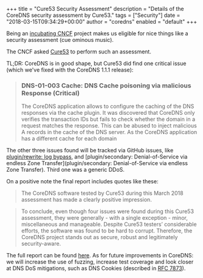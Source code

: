 +++
title = "Cure53 Security Assessment"
description = "Details of the CoreDNS security assessment by Cure53."
tags = ["Security"]
date = "2018-03-15T09:34:29+00:00"
author = "coredns"
enabled = "default"
+++

Being an [incubating CNCF](https://www.cncf.io/projects/) project makes us eligible for nice things
like a security assessment (cue ominous music).

The CNCF asked [Cure53](https://cure53.de) to perform such an assessment.

TL;DR: CoreDNS is in good shape, but Cure53 did find one critical issue (which we've fixed with the
CoreDNS 1.1.1 release):

> ### DNS-01-003 Cache: DNS Cache poisoning via malicious Response (Critical)
>
> The CoreDNS application allows to configure the caching of the DNS responses via the
> cache plugin. It was discovered that CoreDNS only verifies the transaction IDs but fails
> to check whether the domain in a request matches the response. This can be abused to
> inject malicious A records in the cache of the DNS server.
> As the CoreDNS application has a different cache for each domain

The other three issues found will be tracked via GitHub issues, like
[plugin/rewrite: log bypass](https://github.com/coredns/coredns/issues/1610), and
[plugin/secondary: Denial-of-Service via endless Zone Transfer](plugin/secondary: Denial-of-Service
via endless Zone Transfer). Third one was a generic DDoS.

On a positive note the final report includes quotes like these:

> The CoreDNS software tested by Cure53 during this March 2018 assessment has made
a clearly positive impression.

<!-- -->

> To conclude, even though four issues were found during this Cure53 assessment, they
were generally - with a single exception - minor, miscellaneous and manageable.
Despite Cure53 testers’ considerable efforts, the software was found to be hard to
corrupt. Therefore, the CoreDNS project stands out as secure, robust and legitimately
security-aware.

The full report can be found [here](/assets/DNS-01-report.pdf). As for future improvements in
CoreDNS: we will increase the use of fuzzing, increase test coverage  and look closer at DNS DoS
mitigations, such as DNS Cookies (described in [RFC 7873](https://tools.ietf.org/html/rfc7873)).
